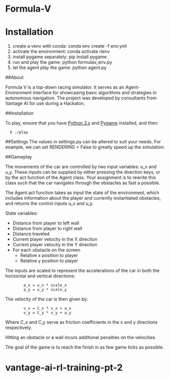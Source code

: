 # Formula-V

# Installation
1. create a venv with conda: conda env create -f env.yml
2. activate the environment: conda activate rlenv
3. install pygame separately: pip install pygame
4. run and play the game: python formulav_env.py
5. let the agent play the game: python agent.py
 
##About

Formula V is a top-down racing simulator. It serves as an Agent-Environment interface for showcasing basic algorithms and strategies in autonomous navigation. The project was developed by consultants from Vantage AI for use during a Hackaton.

##Installation

To play, ensure that you have [Python 3.x](https://www.python.org/) and [Pygame](http://www.pygame.org/download.shtml) installed, and then:

```
  $ ./play
```

##Settings
The values in settings.py can be altered to suit your needs. For example, we can set RENDERING = False to greatly speed up the simulation.

##Gameplay

The movements of the car are controlled by two input variables: u_x and u_y.
These inputs can be supplied by either pressing the direction keys, or by the act function of the Agent class. Your assignment is to rewrite this class such that the car navigates through the obstacles as fast a possible.

The Agent.act function takes as input the state of the environment, which includes information about the player and currently instantiated obstacles, and returns the control inputs u_x and u_y.

State variables:
- Distance from player to left wall
- Distance from player to right wall
- Distance traveled
- Current player velocity in the X direction
- Current player velocity in the Y direction
- For each obstacle on the screen
  - Relative x position to player
  - Relative y position to player

The inputs are scaled to represent the accelerations of the car in both the horizontal and vertical directions:

```
        a_x = u_x * scale_x
        a_y = u_y * scale_y
```
The velocity of the car is then given by:
```
        v_x = C_x * v_x + a_x
        v_y = C_y * v_y + a_y 
```
Where C_x and C_y serve as friction coefficients in the x and y directions respectively.

Hitting an obstacle or a wall incurs additional penalties on the velocities.

The goal of the game is to reach the finish in as few game ticks as possible. 










# vantage-ai-rl-training-pt-2
